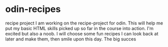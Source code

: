 # odin-recipes
recipe project
I am working on the recipe-project for odin. This will help me put my basic HTML skills picked up so far in the course into action.
I'm excited but also a noob. I will choose some fun recipes I can look back at later and make them, then smile upon this day.
The big succes
